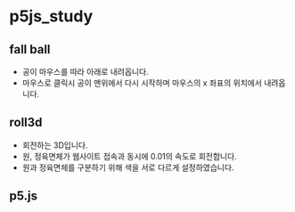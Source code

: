 # p5js_study
## fall ball
 - 공이 마우스를 따라 아래로 내려옵니다.
 - 마우스로 클릭시 공이 맨위에서 다시 시작하며 마우스의 x 좌표의 위치에서 내려옵니다.
## roll3d
 - 회전하는 3D입니다.
 - 원, 정육면체가 웹사이트 접속과 동시에 0.01의 속도로 회전합니다.
 - 원과 정육면체를 구분하기 위해 색을 서로 다르게 설정하였습니다.
## p5.js
